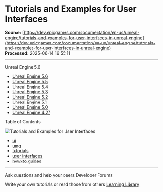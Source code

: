 # Tutorials and Examples for User Interfaces

**Source:** [https://dev.epicgames.com/documentation/en-us/unreal-engine/tutorials-and-examples-for-user-interfaces-in-unreal-engine](https://dev.epicgames.com/documentation/en-us/unreal-engine/tutorials-and-examples-for-user-interfaces-in-unreal-engine)  
**Processed:** 2025-06-14 16:55:11

---

Unreal Engine 5.6

-   [Unreal Engine 5.6](/documentation/en-us/unreal-engine/tutorials-and-examples-for-user-interfaces-in-unreal-engine?application_version=5.6)
-   [Unreal Engine 5.5](/documentation/en-us/unreal-engine/tutorials-and-examples-for-user-interfaces-in-unreal-engine?application_version=5.5)
-   [Unreal Engine 5.4](/documentation/en-us/unreal-engine/tutorials-and-examples-for-user-interfaces-in-unreal-engine?application_version=5.4)
-   [Unreal Engine 5.3](/documentation/en-us/unreal-engine/tutorials-and-examples-for-user-interfaces-in-unreal-engine?application_version=5.3)
-   [Unreal Engine 5.2](/documentation/en-us/unreal-engine/tutorials-and-examples-for-user-interfaces-in-unreal-engine?application_version=5.2)
-   [Unreal Engine 5.1](/documentation/en-us/unreal-engine/tutorials-and-examples-for-user-interfaces-in-unreal-engine?application_version=5.1)
-   [Unreal Engine 5.0](/documentation/en-us/unreal-engine/tutorials-and-examples-for-user-interfaces-in-unreal-engine?application_version=5.0)
-   [Unreal Engine 4.27](/documentation/en-us/unreal-engine/tutorials-and-examples-for-user-interfaces-in-unreal-engine?application_version=4.27)

Table of Contents

![Tutorials and Examples for User Interfaces](https://dev.epicgames.com/community/api/documentation/image/2e342fd6-097c-4cd0-901a-6802bf88b367?resizing_type=fill&width=1920&height=335)

-   [ui](https://documentation-assets-ssr/community/search?query=ui)
-   [umg](https://documentation-assets-ssr/community/search?query=umg)
-   [tutorials](https://documentation-assets-ssr/community/search?query=tutorials)
-   [user interfaces](https://documentation-assets-ssr/community/search?query=user%20interfaces)
-   [how-to guides](https://documentation-assets-ssr/community/search?query=how-to%20guides)

---

Ask questions and help your peers [Developer Forums](https://forums.unrealengine.com/categories?tag=unreal-engine)

Write your own tutorials or read those from others [Learning Library](https://documentation-assets-ssr/community/unreal-engine/learning)